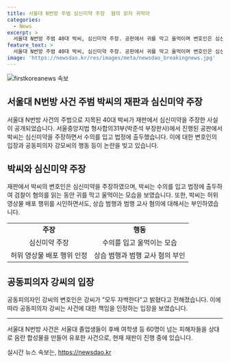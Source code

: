 ```yaml
---
title: 서울대 N번방 주범 심신미약 주장  혐의 읽자 귀막아
categories:
  - News
excerpt: >
  서울대 N번방 주범 40대 박씨, 심신미약 주장. 공판에서 귀를 막고 울먹이며 변호인은 심신미약 주장하고 허위 영상물은 인정하나 상습 범행 부인. 공범 강씨도 자백. 서울대 졸업생들이 후배 여학생 등 60명이 넘는 피해자들을 상대로 음란 합성물을 만들어 퍼트린 사건.
feature_text: >
  서울대 N번방 주범 40대 박씨, 심신미약 주장. 공판에서 귀를 막고 울먹이며 변호인은 심신미약 주장하고 허위 영상물은 인정하나 상습 범행 부인. 공범 강씨도 자백. 서울대 졸업생들이 후배 여학생 등 60명이 넘는 피해자들을 상대로 음란 합성물을 만들어 퍼트린 사건.
image: 'https://newsdao.kr/res/images/meta/newsdao_breakingnews.jpg'
---
```


<p><img src="https://newsdao.kr/res/images/meta/newsdao_breakingnews.jpg" alt="firstkoreanews 속보" /></p>

<h2>서울대 N번방 사건 주범 박씨의 재판과 심신미약 주장</h2>

<p data-ke-size="size16">서울대 N번방 사건의 주범으로 지목된 40대 박씨가 재판에서 심신미약을 주장한 사실이 공개되었습니다. 서울중앙지법 형사합의31부(박준석 부장판사)에서 진행된 공판에서 박씨는 심신미약을 주장하면서 수의를 입고 법정에 출두했습니다. 이에 대한 변호인의 입장과 공동피의자 강모씨의 행동 등이 논란을 빚고 있습니다.</p>

<h2 data-ke-size="size26">박씨와 심신미약 주장</h2>

<p data-ke-size="size16">재판에서 박씨의 변호인은 심신미약을 주장하였으며, 박씨는 수의를 입고 법정에 출두하여 검찰이 혐의를 읽는 동안 귀를 막고 울먹이는 모습을 보였습니다. 또한, 박씨는 허위 영상물 배포 행위를 시인하면서도, 상습 범행과 범행 교사 혐의에 대해서는 부인하였습니다.</p>

<table>
  <tr>
    <td style="text-align: center; height: 17px;"><b>주장</b></td>
    <td style="text-align: center; height: 17px;"><b>행동</b></td>
  </tr>
  <tr>
    <td style="text-align: center; height: 17px;">심신미약 주장</td>
    <td style="text-align: center; height: 17px;">수의를 입고 울먹이는 모습</td>
  </tr>
  <tr>
    <td style="text-align: center; height: 17px;">허위 영상물 배포 행위 인정</td>
    <td style="text-align: center; height: 17px;">상습 범행과 범행 교사 혐의 부인</td>
  </tr>
</table>

<h2 data-ke-size="size26">공동피의자 강씨의 입장</h2>

<p data-ke-size="size16">공동피의자인 강씨의 변호인은 강씨가 "모두 자백한다"고 밝혔다고 전해졌습니다. 이에 따라 공동피의자 강씨는 사건에 대한 책임을 인정하는 입장을 보였습니다.</p>

<hr data-ke-size="size16">

<p data-ke-size="size16">서울대 N번방 사건은 서울대 졸업생들이 후배 여학생 등 60명이 넘는 피해자들을 상대로 음란 합성물을 만들어 유포한 사건으로, 현재 재판이 진행 중에 있습니다.</p>
실시간 뉴스 속보는, <a href="https://newsdao.kr" rel="dofollow">https://newsdao.kr</a>


